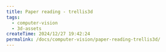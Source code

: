 ```yaml
---
title: Paper reading - trellis3d
tags:
  - computer-vision
  - 3d-assets
createTime: 2024/12/27 19:42:24
permalink: /docs/computer-vision/paper-reading-trellis3d/
---
```



